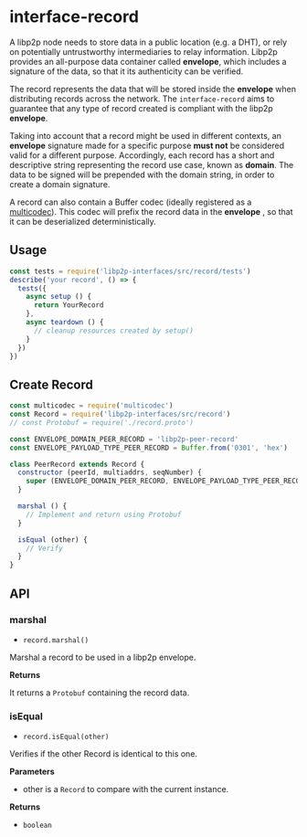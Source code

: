 interface-record
==================

A libp2p node needs to store data in a public location (e.g. a DHT), or rely on potentially untrustworthy intermediaries to relay information. Libp2p provides an all-purpose data container called **envelope**, which includes a signature of the data, so that it its authenticity can be verified.

The record represents the data that will be stored inside the **envelope** when distributing records across the network. The `interface-record` aims to guarantee that any type of record created is compliant with the libp2p **envelope**.

Taking into account that a record might be used in different contexts, an **envelope** signature made for a specific purpose **must not** be considered valid for a different purpose. Accordingly, each record has a short and descriptive string representing the record use case, known as **domain**. The data to be signed will be prepended with the domain string, in order to create a domain signature.

A record can also contain a Buffer codec (ideally registered as a [multicodec](https://github.com/multiformats/multicodec)). This codec will prefix the record data in the **envelope** , so that it can be deserialized deterministically.

## Usage

```js
const tests = require('libp2p-interfaces/src/record/tests')
describe('your record', () => {
  tests({
    async setup () {
      return YourRecord
    },
    async teardown () {
      // cleanup resources created by setup()
    }
  })
})
```

## Create Record

```js
const multicodec = require('multicodec')
const Record = require('libp2p-interfaces/src/record')
// const Protobuf = require('./record.proto')

const ENVELOPE_DOMAIN_PEER_RECORD = 'libp2p-peer-record'
const ENVELOPE_PAYLOAD_TYPE_PEER_RECORD = Buffer.from('0301', 'hex')

class PeerRecord extends Record {
  constructor (peerId, multiaddrs, seqNumber) {
    super (ENVELOPE_DOMAIN_PEER_RECORD, ENVELOPE_PAYLOAD_TYPE_PEER_RECORD)
  }

  marshal () {
    // Implement and return using Protobuf
  }

  isEqual (other) {
    // Verify
  }
}
```

## API

### marshal

- `record.marshal()`

Marshal a record to be used in a libp2p envelope.

**Returns**

It returns a `Protobuf` containing the record data.

### isEqual

- `record.isEqual(other)`

Verifies if the other Record is identical to this one.

**Parameters**
- other is a `Record` to compare with the current instance.

**Returns**
- `boolean`
